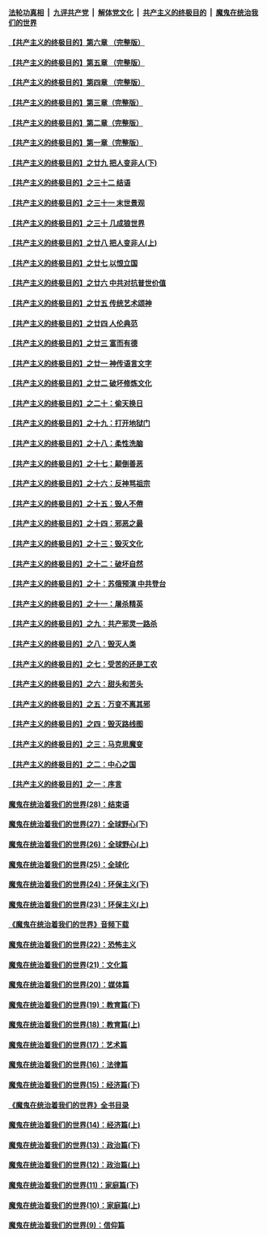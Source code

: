 ####  [法轮功真相](../../../../basic/blob/master/README.md?t=05191901) &nbsp;|&nbsp; [九评共产党](../../../../9ping.md/blob/master/README.md?t=05191901) &nbsp;|&nbsp; [解体党文化](../../../../jtdwh.md/blob/master/README.md?t=05191901)  &nbsp;|&nbsp; [共产主义的终极目的](../../../../gczydzjmd.md/blob/master/README.md?t=05191901) &nbsp;|&nbsp; [魔鬼在统治我们的世界](../../../../mgztzwmdsj.md/blob/master/README.md?t=05191901) 

#### [【共产主义的终极目的】第六章 （完整版）](../pages/nsc422/n11428913.md?t=05191901) 

#### [【共产主义的终极目的】第五章 （完整版）](../pages/nsc422/n11428912.md?t=05191901) 

#### [【共产主义的终极目的】第四章 （完整版）](../pages/nsc422/n11428907.md?t=05191901) 

#### [【共产主义的终极目的】第三章（完整版）](../pages/nsc422/n11428848.md?t=05191901) 

#### [【共产主义的终极目的】第二章（完整版）](../pages/nsc422/n11428831.md?t=05191901) 

#### [【共产主义的终极目的】第一章（完整版）](../pages/nsc422/n11417651.md?t=05191901) 

#### [【共产主义的终极目的】之廿九 把人变非人(下)](../pages/nsc422/n11344140.md?t=05191901) 

#### [【共产主义的终极目的】之三十二 结语](../pages/nsc422/n11360535.md?t=05191901) 

#### [【共产主义的终极目的】之三十一 末世景观](../pages/nsc422/n11351129.md?t=05191901) 

#### [【共产主义的终极目的】之三十 几成狼世界](../pages/nsc422/n11348280.md?t=05191901) 

#### [【共产主义的终极目的】之廿八 把人变非人(上)](../pages/nsc422/n11340492.md?t=05191901) 

#### [【共产主义的终极目的】之廿七 以恨立国](../pages/nsc422/n11336944.md?t=05191901) 

#### [【共产主义的终极目的】之廿六 中共对抗普世价值](../pages/nsc422/n11324785.md?t=05191901) 

#### [【共产主义的终极目的】之廿五 传统艺术颂神](../pages/nsc422/n11296396.md?t=05191901) 

#### [【共产主义的终极目的】之廿四 人伦典范](../pages/nsc422/n11296397.md?t=05191901) 

#### [【共产主义的终极目的】之廿三 富而有德](../pages/nsc422/n11283598.md?t=05191901) 

#### [【共产主义的终极目的】之廿一 神传语言文字](../pages/nsc422/n11263265.md?t=05191901) 

#### [【共产主义的终极目的】之廿二 破坏修炼文化](../pages/nsc422/n11245728.md?t=05191901) 

#### [【共产主义的终极目的】之二十：偷天换日](../pages/nsc422/n11238846.md?t=05191901) 

#### [【共产主义的终极目的】之十九：打开地狱门](../pages/nsc422/n11206376.md?t=05191901) 

#### [【共产主义的终极目的】之十八：柔性洗脑](../pages/nsc422/n11199994.md?t=05191901) 

#### [【共产主义的终极目的】之十七：颠倒善恶](../pages/nsc422/n11179782.md?t=05191901) 

#### [【共产主义的终极目的】之十六：反神骂祖宗](../pages/nsc422/n11166798.md?t=05191901) 

#### [【共产主义的终极目的】之十五：毁人不倦](../pages/nsc422/n11166792.md?t=05191901) 

#### [【共产主义的终极目的】之十四：邪恶之最](../pages/nsc422/n11150249.md?t=05191901) 

#### [【共产主义的终极目的】之十三：毁灭文化](../pages/nsc422/n11135227.md?t=05191901) 

#### [【共产主义的终极目的】之十二：破坏自然](../pages/nsc422/n11135214.md?t=05191901) 

#### [【共产主义的终极目的】之十：苏俄预演 中共登台](../pages/nsc422/n11118424.md?t=05191901) 

#### [【共产主义的终极目的】之十一：屠杀精英](../pages/nsc422/n11118442.md?t=05191901) 

#### [【共产主义的终极目的】之九：共产邪灵一路杀](../pages/nsc422/n11114139.md?t=05191901) 

#### [【共产主义的终极目的】之八：毁灭人类](../pages/nsc422/n11108503.md?t=05191901) 

#### [【共产主义的终极目的】之七：受苦的还是工农](../pages/nsc422/n11101809.md?t=05191901) 

#### [【共产主义的终极目的】之六：甜头和苦头](../pages/nsc422/n11096971.md?t=05191901) 

#### [【共产主义的终极目的】之五：万变不离其邪](../pages/nsc422/n11091285.md?t=05191901) 

#### [【共产主义的终极目的】之四：毁灭路线图](../pages/nsc422/n11086284.md?t=05191901) 

#### [【共产主义的终极目的】之三：马克思魔变](../pages/nsc422/n11061941.md?t=05191901) 

#### [【共产主义的终极目的】之二：中心之国](../pages/nsc422/n11047728.md?t=05191901) 

#### [【共产主义的终极目的】之一：序言](../pages/nsc422/n11086077.md?t=05191901) 

#### [魔鬼在统治着我们的世界(28)：结束语](../pages/nsc422/n10936246.md?t=05191901) 

#### [魔鬼在统治着我们的世界(27)：全球野心(下)](../pages/nsc422/n10928319.md?t=05191901) 

#### [魔鬼在统治着我们的世界(26)：全球野心(上)](../pages/nsc422/n10900318.md?t=05191901) 

#### [魔鬼在统治着我们的世界(25)：全球化](../pages/nsc422/n10788205.md?t=05191901) 

#### [魔鬼在统治着我们的世界(24)：环保主义(下)](../pages/nsc422/n10695307.md?t=05191901) 

#### [魔鬼在统治着我们的世界(23)：环保主义(上)](../pages/nsc422/n10688613.md?t=05191901) 

#### [《魔鬼在统治着我们的世界》音频下载](../pages/nsc422/n10635553.md?t=05191901) 

#### [魔鬼在统治着我们的世界(22)：恐怖主义](../pages/nsc422/n10614727.md?t=05191901) 

#### [魔鬼在统治着我们的世界(21)：文化篇](../pages/nsc422/n10597706.md?t=05191901) 

#### [魔鬼在统治着我们的世界(20)：媒体篇](../pages/nsc422/n10586579.md?t=05191901) 

#### [魔鬼在统治着我们的世界(19)：教育篇(下)](../pages/nsc422/n10564808.md?t=05191901) 

#### [魔鬼在统治着我们的世界(18)：教育篇(上)](../pages/nsc422/n10526970.md?t=05191901) 

#### [魔鬼在统治着我们的世界(17)：艺术篇](../pages/nsc422/n10499093.md?t=05191901) 

#### [魔鬼在统治着我们的世界(16)：法律篇](../pages/nsc422/n10485969.md?t=05191901) 

#### [魔鬼在统治着我们的世界(15)：经济篇(下)](../pages/nsc422/n10469975.md?t=05191901) 

#### [《魔鬼在统治着我们的世界》全书目录](../pages/nsc422/n10464261.md?t=05191901) 

#### [魔鬼在统治着我们的世界(14)：经济篇(上)](../pages/nsc422/n10457370.md?t=05191901) 

#### [魔鬼在统治着我们的世界(13)：政治篇(下)](../pages/nsc422/n10448270.md?t=05191901) 

#### [魔鬼在统治着我们的世界(12)：政治篇(上)](../pages/nsc422/n10444576.md?t=05191901) 

#### [魔鬼在统治着我们的世界(11)：家庭篇(下)](../pages/nsc422/n10440961.md?t=05191901) 

#### [魔鬼在统治着我们的世界(10)：家庭篇(上)](../pages/nsc422/n10435448.md?t=05191901) 

#### [魔鬼在统治着我们的世界(9)：信仰篇](../pages/nsc422/n10432159.md?t=05191901) 

